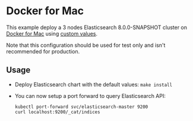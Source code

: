 # Docker for Mac

This example deploy a 3 nodes Elasticsearch 8.0.0-SNAPSHOT cluster on [Docker for Mac][]
using [custom values][].

Note that this configuration should be used for test only and isn't recommended
for production.


## Usage

* Deploy Elasticsearch chart with the default values: `make install`

* You can now setup a port forward to query Elasticsearch API:

  ```
  kubectl port-forward svc/elasticsearch-master 9200
  curl localhost:9200/_cat/indices
  ```


[custom values]: https://github.com/elastic/helm-charts/tree/master/elasticsearch/examples/docker-for-mac/values.yaml
[docker for mac]: https://docs.docker.com/docker-for-mac/kubernetes/
